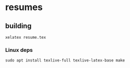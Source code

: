 # resumes

## building

`xelatex resume.tex`

### Linux deps

`sudo apt install texlive-full texlive-latex-base make`

